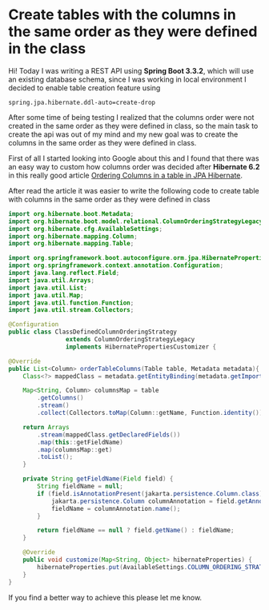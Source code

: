 # Create tables with the columns in the same order as they were defined in the class

Hi! Today I was writing a REST API using **Spring Boot 3.3.2**, which will use an existing database schema, since I was working in local environment I decided to enable table creation feature using 
```properties
spring.jpa.hibernate.ddl-auto=create-drop
```
After some time of being testing I realized that the columns order were not created in the same order as they were defined in class, so the main task to create the api was out of my mind and my new goal was to create the columns in the same order as they were defined in class.

First of all I started looking into Google about this and I found that there was an easy way to custom how columns order was decided after **Hibernate 6.2** in this really good article [Ordering Columns in a table in JPA Hibernate](https://robertniestroj.hashnode.dev/ordering-columns-in-a-table-in-jpahibernate).

After read the article it was easier to write the following code to create table with columns in the same order as they were defined in class

```java
import org.hibernate.boot.Metadata;
import org.hibernate.boot.model.relational.ColumnOrderingStrategyLegacy;
import org.hibernate.cfg.AvailableSettings;
import org.hibernate.mapping.Column;
import org.hibernate.mapping.Table;

import org.springframework.boot.autoconfigure.orm.jpa.HibernatePropertiesCustomizer;
import org.springframework.context.annotation.Configuration;
import java.lang.reflect.Field;
import java.util.Arrays;
import java.util.List;
import java.util.Map;
import java.util.function.Function;
import java.util.stream.Collectors;

@Configuration
public class ClassDefinedColumnOrderingStrategy
				extends ColumnOrderingStrategyLegacy
				implements HibernatePropertiesCustomizer {

@Override
public List<Column> orderTableColumns(Table table, Metadata metadata){
	Class<?> mappedClass = metadata.getEntityBinding(metadata.getImports().get(table.getName())).getMappedClass();

	Map<String, Column> columnsMap = table
		.getColumns()
		.stream()
		.collect(Collectors.toMap(Column::getName, Function.identity()));

	return Arrays
		.stream(mappedClass.getDeclaredFields())
		.map(this::getFieldName)
		.map(columnsMap::get)
		.toList();
	}

	private String getFieldName(Field field) {
		String fieldName = null;
		if (field.isAnnotationPresent(jakarta.persistence.Column.class)) {
			jakarta.persistence.Column columnAnnotation = field.getAnnotation(jakarta.persistence.Column.class);
			fieldName = columnAnnotation.name();
		}

		return fieldName == null ? field.getName() : fieldName;
	}

	@Override
	public void customize(Map<String, Object> hibernateProperties) {
		hibernateProperties.put(AvailableSettings.COLUMN_ORDERING_STRATEGY,this);
	}
}
```

If you find a better way to achieve this please let me know.


